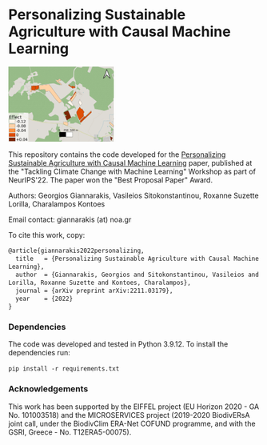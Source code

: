 # Personalizing Sustainable Agriculture with Causal Machine Learning

<img src=parcels.png width="211" height="150">

This repository contains the code developed for the [Personalizing Sustainable Agriculture with Causal Machine Learning](https://arxiv.org/pdf/2211.03179.pdf) paper, published at the "Tackling Climate Change with Machine Learning" Workshop as part of NeurIPS'22. The paper won the "Best Proposal Paper" Award.

Authors: Georgios Giannarakis, Vasileios Sitokonstantinou, Roxanne Suzette Lorilla, Charalampos Kontoes

Email contact: giannarakis (at) noa.gr

To cite this work, copy:

```
@article{giannarakis2022personalizing,
  title   = {Personalizing Sustainable Agriculture with Causal Machine Learning},
  author  = {Giannarakis, Georgios and Sitokonstantinou, Vasileios and Lorilla, Roxanne Suzette and Kontoes, Charalampos},
  journal = {arXiv preprint arXiv:2211.03179},
  year    = {2022}
}
```

### Dependencies

The code was developed and tested in Python 3.9.12. To install the dependencies run: 

```pip install -r requirements.txt```

### Acknowledgements

This work has been supported by the EIFFEL project (EU Horizon 2020 - GA No. 101003518) and the MICROSERVICES project (2019-2020 BiodivERsA joint call, under the BiodivClim ERA-Net COFUND programme, and with the GSRI, Greece - No. T12ERA5-00075).